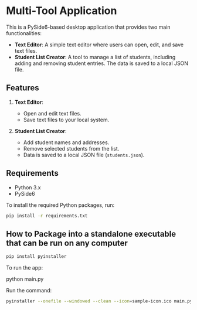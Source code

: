 # Multi-Tool Application

This is a PySide6-based desktop application that provides two main functionalities:
- **Text Editor**: A simple text editor where users can open, edit, and save text files.
- **Student List Creator**: A tool to manage a list of students, including adding and removing student entries. The data is saved to a local JSON file.

## Features

1. **Text Editor**:
   - Open and edit text files.
   - Save text files to your local system.

2. **Student List Creator**:
   - Add student names and addresses.
   - Remove selected students from the list.
   - Data is saved to a local JSON file (`students.json`).

## Requirements

- Python 3.x
- PySide6

To install the required Python packages, run:

```bash
pip install -r requirements.txt
```
## How to Package into a standalone executable that can be run on any computer
```bash
pip install pyinstaller
```

To run the app:

python main.py

Run the command:
```bash
pyinstaller --onefile --windowed --clean --icon=sample-icon.ico main.py
```



